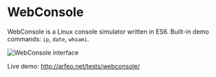 # WebConsole

WebConsole is a Linux console simulator written in ES6. Built-in demo commands: `ip`, `date`, `whoami`.

![WebConsole interface](http://arfeo.net/static/webconsole/webconsole.gif)

Live demo: http://arfeo.net/tests/webconsole/